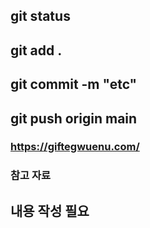 ## git status
## git add .
## git commit -m "etc"
## git push origin main

### https://giftegwuenu.com/
### 참고 자료

## 내용 작성 필요
